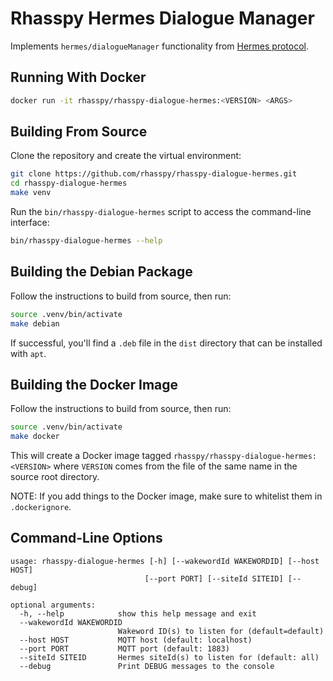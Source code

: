 # Rhasspy Hermes Dialogue Manager

Implements `hermes/dialogueManager` functionality from [Hermes protocol](https://docs.snips.ai/reference/hermes).

## Running With Docker

```bash
docker run -it rhasspy/rhasspy-dialogue-hermes:<VERSION> <ARGS>
```

## Building From Source

Clone the repository and create the virtual environment:

```bash
git clone https://github.com/rhasspy/rhasspy-dialogue-hermes.git
cd rhasspy-dialogue-hermes
make venv
```

Run the `bin/rhasspy-dialogue-hermes` script to access the command-line interface:

```bash
bin/rhasspy-dialogue-hermes --help
```

## Building the Debian Package

Follow the instructions to build from source, then run:

```bash
source .venv/bin/activate
make debian
```

If successful, you'll find a `.deb` file in the `dist` directory that can be installed with `apt`.

## Building the Docker Image

Follow the instructions to build from source, then run:

```bash
source .venv/bin/activate
make docker
```

This will create a Docker image tagged `rhasspy/rhasspy-dialogue-hermes:<VERSION>` where `VERSION` comes from the file of the same name in the source root directory.

NOTE: If you add things to the Docker image, make sure to whitelist them in `.dockerignore`.

## Command-Line Options

```
usage: rhasspy-dialogue-hermes [-h] [--wakewordId WAKEWORDID] [--host HOST]
                              [--port PORT] [--siteId SITEID] [--debug]

optional arguments:
  -h, --help            show this help message and exit
  --wakewordId WAKEWORDID
                        Wakeword ID(s) to listen for (default=default)
  --host HOST           MQTT host (default: localhost)
  --port PORT           MQTT port (default: 1883)
  --siteId SITEID       Hermes siteId(s) to listen for (default: all)
  --debug               Print DEBUG messages to the console
 ```
